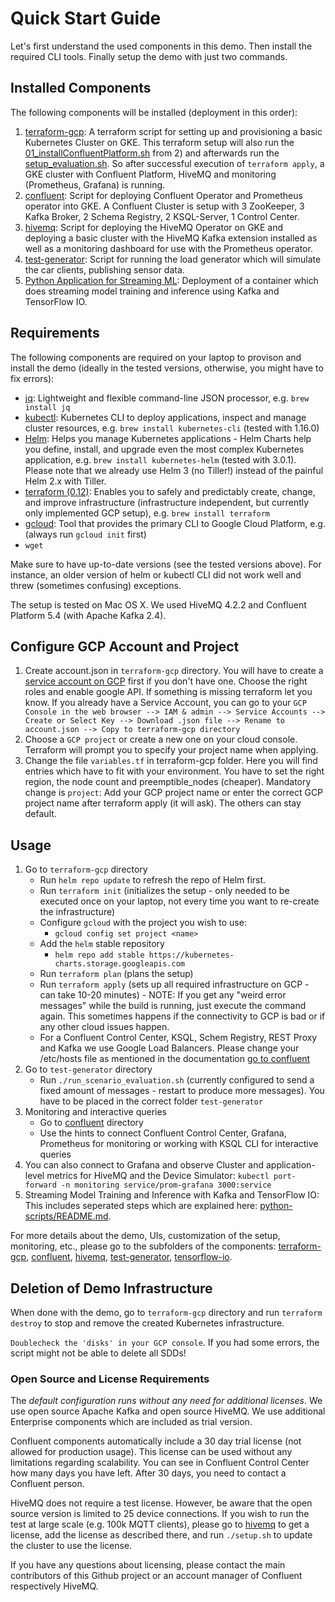 # Quick Start Guide

Let's first understand the used components in this demo. Then install the required CLI tools. Finally setup the demo with just two commands.

## Installed Components

The following components will be installed (deployment in this order):

1) [terraform-gcp](terraform-gcp): A terraform script for setting up and provisioning a basic Kubernetes Cluster on GKE. This terraform setup will also run the [01_installConfluentPlatform.sh](confluent/01_installConfluentPlatform.sh) from 2) and afterwards run the [setup_evaluation.sh](hivemq/setup_evaluation.sh). So after successful execution of `terraform apply`, a GKE cluster with Confluent Platform, HiveMQ and monitoring (Prometheus, Grafana) is running.
2) [confluent](confluent): Script for deploying Confluent Operator and Prometheus operator into GKE. A Confluent Cluster is setup with 3 ZooKeeper, 3 Kafka Broker, 2 Schema Registry, 2 KSQL-Server, 1 Control Center.
3) [hivemq](hivemq): Script for deploying the HiveMQ Operator on GKE and deploying a basic cluster with the HiveMQ Kafka extension installed as well as a monitoring dashboard for use with the Prometheus operator.
4) [test-generator](test-generator): Script for running the load generator which will simulate the car clients, publishing sensor data.
5) [Python Application for Streaming ML](../python-scripts/README.md): Deployment of a container which does streaming model training and inference using Kafka and TensorFlow IO.  

## Requirements

The following components are required on your laptop to provison and install the demo (ideally in the tested versions, otherwise, you might have to fix errors):

* [jq](https://stedolan.github.io/jq/): Lightweight and flexible command-line JSON processor,  e.g. `brew install jq`
* [kubectl](https://kubernetes.io/docs/tasks/tools/install-kubectl/): Kubernetes CLI to deploy applications, inspect and manage cluster resources,  e.g. `brew install kubernetes-cli` (tested with 1.16.0)
* [Helm](https://helm.sh/): Helps you manage Kubernetes applications - Helm Charts help you define, install, and upgrade even the most complex Kubernetes application, e.g. `brew install kubernetes-helm` (tested with 3.0.1). Please note that we already use Helm 3 (no Tiller!) instead of the painful Helm 2.x with Tiller.
* [terraform (0.12)](https://www.terraform.io/downloads.html): Enables you to safely and predictably create, change, and improve infrastructure (infrastructure independent, but currently only implemented GCP setup), e.g. `brew install terraform`
* [gcloud](https://cloud.google.com/sdk/docs/quickstart-macos): Tool that provides the primary CLI to Google Cloud Platform, e.g.  (always run `gcloud init` first)
* `wget`

Make sure to have up-to-date versions (see the tested versions above). For instance, an older version of helm or kubectl CLI did not work well and threw (sometimes confusing) exceptions.

The setup is tested on Mac OS X. We used HiveMQ 4.2.2 and Confluent Platform 5.4 (with Apache Kafka 2.4).

## Configure GCP Account and Project

1) Create account.json in `terraform-gcp` directory. You will have to create a [service account on GCP](https://cloud.google.com/iam/docs/creating-managing-service-account-keys) first if you don't have one. Choose the right roles and enable google API. If something is missing terraform let you know. If you already have a Service Account, you can go to your `GCP Console in the web browser --> IAM & admin --> Service Accounts --> Create or Select Key --> Download .json file --> Rename to account.json --> Copy to terraform-gcp directory`
2) Choose a `GCP project` or create a new one on your cloud console. Terraform will prompt you to specify your project name when applying.
3) Change the file `variables.tf` in terraform-gcp folder. Here you will find entries which have to fit with your environment. You have to set the right region, the node count and preemptible_nodes (cheaper). Mandatory change is `project`: Add your GCP project name or enter the correct GCP project name after terraform apply (it will ask). The others can stay default.

## Usage

1. Go to `terraform-gcp` directory
    * Run `helm repo update` to refresh the repo of Helm first.
    * Run `terraform init` (initializes the setup - only needed to be executed once on your laptop, not every time you want to re-create the infrastructure)
    * Configure `gcloud` with the project you wish to use:
      * `gcloud config set project <name>`
    * Add the `helm` stable repository
      * `helm repo add stable https://kubernetes-charts.storage.googleapis.com`
    * Run `terraform plan` (plans the setup)
    * Run `terraform apply` (sets up all required infrastructure on GCP - can take 10-20 minutes) - NOTE: If you get any "weird error messages" while the build is running, just execute the command again. This sometimes happens if the connectivity to GCP is bad or if any other cloud issues happen.
    * For a Confluent Control Center, KSQL, Schem Registry, REST Proxy and Kafka we use Google Load Balancers. Please change your /etc/hosts file as mentioned in the documentation [go to confluent](confluent/README.md)
2. Go to `test-generator` directory
    * Run `./run_scenario_evaluation.sh` (currently configured to send a fixed amount of messages - restart to produce more messages). You have to be placed in the correct folder `test-generator`
3. Monitoring and interactive queries
    * Go to [confluent](confluent) directory
    * Use the hints to connect Confluent Control Center, Grafana, Prometheus for monitoring or working with KSQL CLI for interactive queries
4. You can also connect to Grafana and observe Cluster and application-level metrics for HiveMQ and the Device Simulator: `kubectl port-forward -n monitoring service/prom-grafana 3000:service`
5. Streaming Model Training and Inference with Kafka and TensorFlow IO: This includes seperated steps which are explained here: [python-scripts/README.md](../python-scripts/README.md).

For more details about the demo, UIs, customization of the setup, monitoring, etc., please go to the subfolders of the components: [terraform-gcp](terraform-gcp), [confluent](confluent), [hivemq](hivemq), [test-generator](test-generator), [tensorflow-io](python-scripts/README.md).

## Deletion of Demo Infrastructure

When done with the demo, go to `terraform-gcp` directory and run `terraform destroy` to stop and remove the created Kubernetes infrastructure. 

`Doublecheck the 'disks' in your GCP console`. If you had some errors, the script might not be able to delete all SDDs!

### Open Source and License Requirements

The *default configuration runs without any need for additional licenses*. We use open source Apache Kafka and open source HiveMQ. We use additional Enterprise components which are included as trial version.

Confluent components automatically include a 30 day trial license (not allowed for production usage). This license can be used without any limitations regarding scalability. You can see in Confluent Control Center how many days you have left. After 30 days, you need to contact a Confluent person.

HiveMQ does not require a test license. However, be aware that the open source version is limited to 25 device connections. If you wish to run the test at large scale (e.g. 100k MQTT clients), please go to [hivemq](hivemq) to get a license, add the license as described there, and run `./setup.sh` to update the cluster to use the license.

If you have any questions about licensing, please contact the main contributors of this Github project or an account manager of Confluent respectively HiveMQ.
